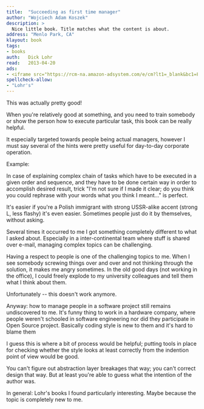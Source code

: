 ```yaml
---
title:	"Succeeding as first time manager"
author: "Wojciech Adam Koszek"
description: >
  Nice little book. Title matches what the content is about.
address: "Menlo Park, CA"
klayout: book
tags:
- books
auth:	Dick Lohr
read:	2013-04-20
ads:
- <iframe src="https://rcm-na.amazon-adsystem.com/e/cm?lt1=_blank&bc1=FFFFFF&IS2=1&nou=1&bg1=FFFFFF&fc1=000000&lc1=FF0000&t=wkoszek08-20&o=1&p=8&l=as4&m=amazon&f=ifr&ref=ss_til&asins=1559774940" style="width:120px;height:240px;" scrolling="no" marginwidth="0" marginheight="0" frameborder="0"></iframe>
spellcheck-allow:
- "Lohr's"
---
```

This was actually pretty good!

When you're relatively good at something, and you need to train somebody or
show the person how to execute particular task, this book can be really
helpful.

It especially targeted towards people being actual managers, however I must
say several of the hints were pretty useful for day-to-day corporate
operation.

Example:

In case of explaining complex chain of tasks which have to be executed in a
given order and sequence, and they have to be done certain way in order to
accomplish desired result, trick "I'm not sure if I made it clear; do you
think you could rephrase with your words what you think I meant..." is
perfect.

It's easier if you're a Polish immigrant with strong USSR-alike accent
(strong L, less flashy) it's even easier. Sometimes people just do it by
themselves, without asking.

Several times it occurred to me I got something completely different to what
I asked about. Especially in a inter-continental team where stuff is shared
over e-mail, managing complex topics can be challenging.

Having a respect to people is one of the challenging topics to me. When I
see somebody screwing things over and over and not thinking through the
solution, it makes me angry sometimes. In the old good days (not working in
the office), I could freely explode to my university colleagues and tell
them what I think about them.

Unfortunately -- this doesn't work anymore.

Anyway: how to manage people in a software project still remains
undiscovered to me. It's funny thing to work in a hardware company, where
people weren't schooled in software engineering nor did they participate in
Open Source project. Basically coding style is new to them and it's hard
to blame them

I guess this is where a bit of process would be helpful; putting tools in
place for checking whether the style looks at least correctly from the
indention point of view would be good.

You can't figure out abstraction layer breakages that way; you can't correct
design that way. But at least you're able to guess what the intention of the
author was.

In general: Lohr's books I found particularly interesting. Maybe because the
topic is completely new to me.
